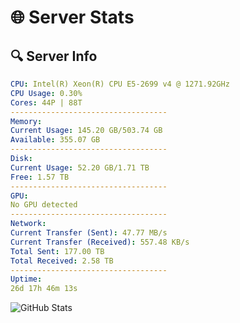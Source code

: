 # 🌐 Server Stats
## 🔍 Server Info
```yaml
CPU: Intel(R) Xeon(R) CPU E5-2699 v4 @ 1271.92GHz
CPU Usage: 0.30%
Cores: 44P | 88T
-----------------------------------
Memory:
Current Usage: 145.20 GB/503.74 GB
Available: 355.07 GB
-----------------------------------
Disk:
Current Usage: 52.20 GB/1.71 TB
Free: 1.57 TB
-----------------------------------
GPU:
No GPU detected
-----------------------------------
Network:
Current Transfer (Sent): 47.77 MB/s
Current Transfer (Received): 557.48 KB/s
Total Sent: 177.00 TB
Total Received: 2.58 TB
-----------------------------------
Uptime:
26d 17h 46m 13s
```
![GitHub Stats](https://img.shields.io/badge/Updated-2025-03-06_16:29:31-blue)